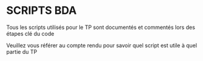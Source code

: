 # SCRIPTS BDA
Tous les scripts utilisés pour le TP sont documentés et commentés lors des étapes clé du code

Veuillez vous référer au compte rendu pour savoir quel script est utile à quel partie du TP